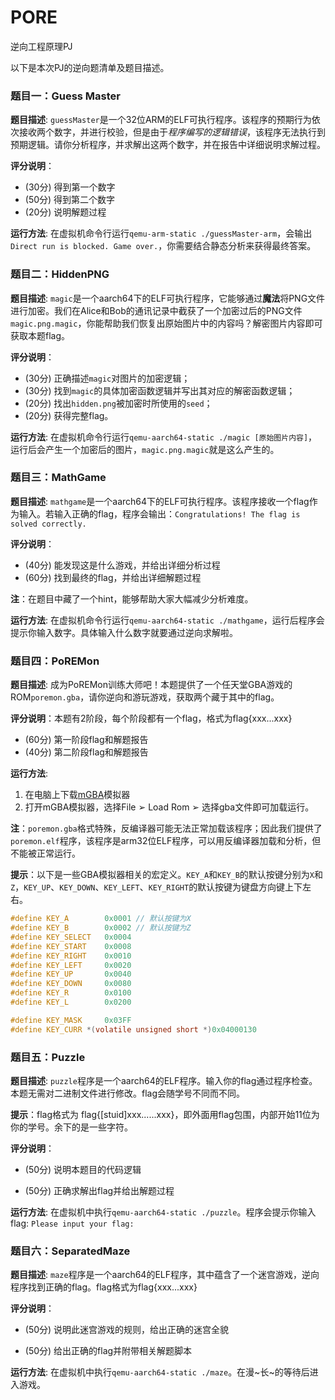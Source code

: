 # PORE
逆向工程原理PJ



以下是本次PJ的逆向题清单及题目描述。



### 题目一：Guess Master

**题目描述**: `guessMaster`是一个32位ARM的ELF可执行程序。该程序的预期行为依次接收两个数字，并进行校验，但是由于*程序编写的逻辑错误*，该程序无法执行到预期逻辑。请你分析程序，并求解出这两个数字，并在报告中详细说明求解过程。

**评分说明**：

* (30分) 得到第一个数字
* (50分) 得到第二个数字
* (20分) 说明解题过程

**运行方法**: 在虚拟机命令行运行`qemu-arm-static ./guessMaster-arm`，会输出`Direct run is blocked. Game over.`，你需要结合静态分析来获得最终答案。



### 题目二：HiddenPNG

**题目描述**:  `magic`是一个aarch64下的ELF可执行程序，它能够通过**魔法**将PNG文件进行加密。我们在Alice和Bob的通讯记录中截获了一个加密过后的PNG文件`magic.png.magic`，你能帮助我们恢复出原始图片中的内容吗？解密图片内容即可获取本题flag。

**评分说明**：

- (30分) 正确描述`magic`对图片的加密逻辑；
- (30分) 找到`magic`的具体加密函数逻辑并写出其对应的解密函数逻辑；
- (20分) 找出`hidden.png`被加密时所使用的`seed`；
- (20分) 获得完整flag。

**运行方法**: 在虚拟机命令行运行`qemu-aarch64-static ./magic [原始图片内容]`，运行后会产生一个加密后的图片，`magic.png.magic`就是这么产生的。



### 题目三：MathGame

**题目描述**: `mathgame`是一个aarch64下的ELF可执行程序。该程序接收一个flag作为输入。若输入正确的flag，程序会输出：`Congratulations! The flag is solved correctly.`

**评分说明**：

- (40分) 能发现这是什么游戏，并给出详细分析过程
- (60分) 找到最终的flag，并给出详细解题过程

**注**：在题目中藏了一个hint，能够帮助大家大幅减少分析难度。

**运行方法**: 在虚拟机命令行运行`qemu-aarch64-static ./mathgame`，运行后程序会提示你输入数字。具体输入什么数字就要通过逆向求解啦。



### 题目四：PoREMon

**题目描述**: 成为PoREMon训练大师吧！本题提供了一个任天堂GBA游戏的ROM`poremon.gba`，请你逆向和游玩游戏，获取两个藏于其中的flag。

**评分说明**：本题有2阶段，每个阶段都有一个flag，格式为flag{xxx...xxx}

* (60分) 第一阶段flag和解题报告
* (40分) 第二阶段flag和解题报告

**运行方法**: 

1. 在电脑上下载[mGBA](https://mgba.io/downloads.html)模拟器
2. 打开mGBA模拟器，选择File ➢ Load Rom ➢ 选择gba文件即可加载运行。

**注**：`poremon.gba`格式特殊，反编译器可能无法正常加载该程序；因此我们提供了`poremon.elf`程序，该程序是arm32位ELF程序，可以用反编译器加载和分析，但不能被正常运行。

**提示**：以下是一些GBA模拟器相关的宏定义。`KEY_A`和`KEY_B`的默认按键分别为`X`和`Z`，`KEY_UP`、`KEY_DOWN`、`KEY_LEFT`、`KEY_RIGHT`的默认按键为键盘方向键上下左右。

```C
#define KEY_A        0x0001 // 默认按键为X
#define KEY_B        0x0002 // 默认按键为Z
#define KEY_SELECT   0x0004
#define KEY_START    0x0008
#define KEY_RIGHT    0x0010
#define KEY_LEFT     0x0020
#define KEY_UP       0x0040
#define KEY_DOWN     0x0080
#define KEY_R        0x0100
#define KEY_L        0x0200

#define KEY_MASK     0x03FF
#define KEY_CURR *(volatile unsigned short *)0x04000130
```



### 题目五：Puzzle

**题目描述**: `puzzle`程序是一个aarch64的ELF程序。输入你的flag通过程序检查。本题无需对二进制文件进行修改。flag会随学号不同而不同。

**提示**：flag格式为 flag{[stuid]xxx......xxx}，即外面用flag包围，内部开始11位为你的学号。余下的是一些字符。

**评分说明**：

* (50分) 说明本题目的代码逻辑

* (50分) 正确求解出flag并给出解题过程

**运行方法**: 在虚拟机中执行`qemu-aarch64-static ./puzzle`。程序会提示你输入flag: `Please input your flag:`



### 题目六：SeparatedMaze

**题目描述**: `maze`程序是一个aarch64的ELF程序，其中蕴含了一个迷宫游戏，逆向程序找到正确的flag。flag格式为flag{xxx...xxx}

**评分说明**：

* (50分) 说明此迷宫游戏的规则，给出正确的迷宫全貌

* (50分) 给出正确的flag并附带相关解题脚本

**运行方法**: 在虚拟机中执行`qemu-aarch64-static ./maze`。在漫\~长\~的等待后进入游戏。
